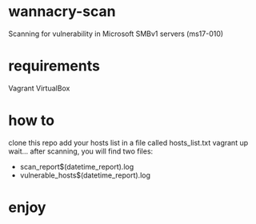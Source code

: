 # wannacry-scan
Scanning for vulnerability in Microsoft SMBv1 servers (ms17-010)

# requirements
Vagrant
VirtualBox

# how to
clone this repo
add your hosts list in a file called hosts_list.txt
vagrant up
wait...
after scanning, you will find two files: 
- scan_report$(datetime_report).log
- vulnerable_hosts$(datetime_report).log

# enjoy
